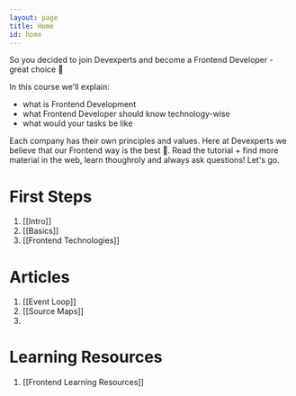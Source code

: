 ```yaml
---
layout: page
title: Home
id: home
---
```

So you decided to join Devexperts and become a Frontend Developer - great choice 🙏

In this course we'll explain:
* what is Frontend Development
* what Frontend Developer should know technology-wise
* what would your tasks be like

Each company has their own principles and values. Here at Devexperts we believe that our Frontend way is the best 💪. Read the tutorial + find more material in the web, learn thoughroly and always ask questions! Let's go.

# First Steps
1. [[Intro]]
2. [[Basics]]
3. [[Frontend Technologies]]

# Articles
1. [[Event Loop]]
2. [[Source Maps]]
3. 

# Learning Resources
1. [[Frontend Learning Resources]]
